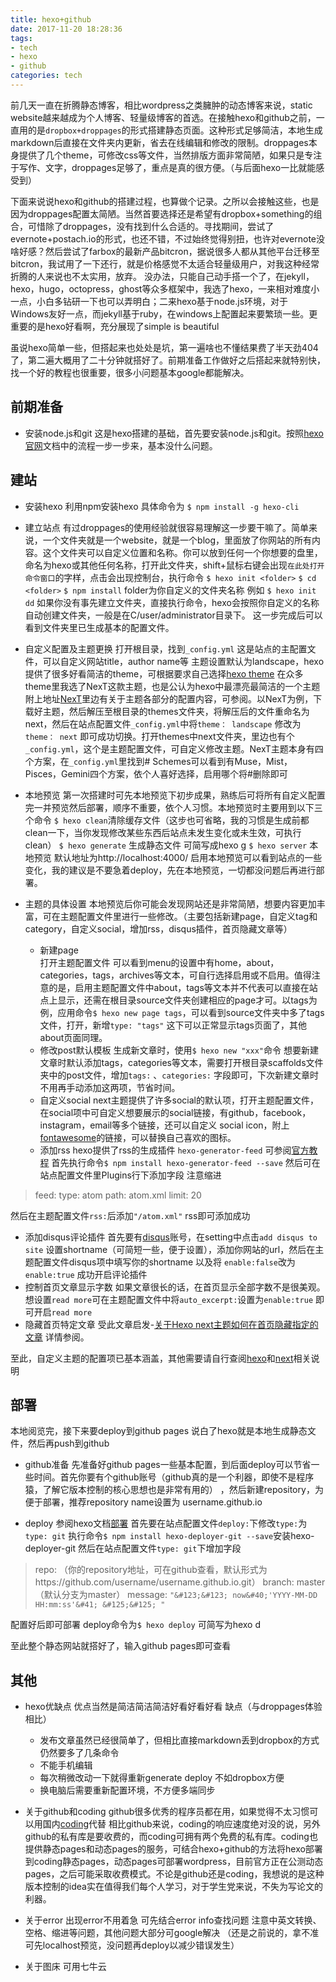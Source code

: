 ```yaml
---
title: hexo+github
date: 2017-11-20 18:28:36  
tags: 
- tech
- hexo
- github
categories: tech
---
```

前几天一直在折腾静态博客，相比wordpress之类臃肿的动态博客来说，static website越来越成为个人博客、轻量级博客的首选。在接触hexo和github之前，一直用的是`dropbox+droppages`的形式搭建静态页面。这种形式足够简洁，本地生成markdown后直接在文件夹内更新，省去在线编辑和修改的限制。droppages本身提供了几个theme，可修改css等文件，当然排版方面非常简陋，如果只是专注于写作、文字，droppages足够了，重点是真的很方便。（与后面hexo一比就能感受到）

下面来说说hexo和github的搭建过程，也算做个记录。之所以会接触这些，也是因为droppages配置太简陋。当然首要选择还是希望有dropbox+something的组合，可惜除了droppages，没有找到什么合适的。寻找期间，尝试了evernote+postach.io的形式，也还不错，不过始终觉得别扭，也许对evernote没啥好感？然后尝试了farbox的最新产品bitcron，据说很多人都从其他平台迁移至bitcron，我试用了一下还行，就是价格感觉不太适合轻量级用户，对我这种经常折腾的人来说也不太实用，放弃。
没办法，只能自己动手搭一个了，在jekyll，hexo，hugo，octopress，ghost等众多框架中，我选了hexo，一来相对难度小一点，小白多钻研一下也可以弄明白；二来hexo基于node.js环境，对于Windows友好一点，而jekyll基于ruby，在windows上配置起来要繁琐一些。更重要的是hexo好看啊，充分展现了simple is beautiful

虽说hexo简单一些，但搭起来也处处是坑，第一遍啥也不懂结果费了半天劲404了，第二遍大概用了二十分钟就搭好了。前期准备工作做好之后搭起来就特别快，找一个好的教程也很重要，很多小问题基本google都能解决。

## 前期准备
* 安装node.js和git
  这是hexo搭建的基础，首先要安装node.js和git。按照[hexo官网](https://hexo.io/zh-cn/)文档中的流程一步一步来，基本没什么问题。

## 建站
* 安装hexo
  利用npm安装hexo 具体命令为
  `$ npm install -g hexo-cli` 
* 建立站点
  有过droppages的使用经验就很容易理解这一步要干嘛了。简单来说，一个文件夹就是一个website，就是一个blog，里面放了你网站的所有内容。这个文件夹可以自定义位置和名称。你可以放到任何一个你想要的盘里，命名为hexo或其他任何名称，打开此文件夹，shift+鼠标右键会出现`在此处打开命令窗口`的字样，点击会出现控制台，执行命令
`$ hexo init <folder>`
`$ cd <folder>`
`$ npm install`
folder为你自定义的文件夹名称 例如 `$ hexo init dd`
如果你没有事先建立文件夹，直接执行命令，hexo会按照你自定义的名称自动创建文件夹，一般是在C/user/administrator目录下。 
这一步完成后可以看到文件夹里已生成基本的配置文件。

* 自定义配置及主题更换
  打开根目录，找到`_config.yml` 这是站点的主配置文件，可以自定义网站title，author name等
  主题设置默认为landscape，hexo提供了很多好看简洁的theme，可根据要求自己选择[hexo theme](https://hexo.io/themes/) 在众多theme里我选了NexT这款主题，也是公认为hexo中最漂亮最简洁的一个主题 附上地址[NexT](http://theme-next.iissnan.com/)里边有关于主题各部分的配置内容，可参阅。以NexT为例，下载好主题，然后解压至根目录的themes文件夹，将解压后的文件重命名为next，然后在站点配置文件`_config.yml`中将`theme： landscape` 修改为`theme： next` 即可成功切换。打开themes中next文件夹，里边也有个`_config.yml`，这个是主题配置文件，可自定义修改主题。NexT主题本身有四个方案，在`_config.yml`里找到# Schemes可以看到有Muse，Mist，Pisces，Gemini四个方案，依个人喜好选择，启用哪个将#删除即可

* 本地预览
  第一次搭建时可先本地预览下初步成果，熟练后可将所有自定义配置完一并预览然后部署，顺序不重要，依个人习惯。本地预览时主要用到以下三个命令
  `$ hexo clean`清除缓存文件（这步也可省略，我的习惯是生成前都clean一下，当你发现修改某些东西后站点未发生变化或未生效，可执行clean）
  `$ hexo generate` 生成静态文件 可简写成hexo g
  `$ hexo server` 本地预览 默认地址为http://localhost:4000/
  启用本地预览可以看到站点的一些变化，我的建议是不要急着deploy，先在本地预览，一切都没问题后再进行部署。

* 主题的具体设置
  本地预览后你可能会发现网站还是非常简陋，想要内容更加丰富，可在主题配置文件里进行一些修改。（主要包括新建page，自定义tag和category，自定义social，增加rss，disqus插件，首页隐藏文章等）
  * 新建page  
  打开主题配置文件 可以看到menu的设置中有home，about，categories，tags，archives等文本，可自行选择启用或不启用。值得注意的是，启用主题配置文件中about，tags等文本并不代表可以直接在站点上显示，还需在根目录source文件夹创建相应的page才可。以tags为例，应用命令`$ hexo new page tags`，可以看到source文件夹中多了tags文件，打开，新增`type: "tags"` 这下可以正常显示tags页面了，其他about页面同理。
  * 修改post默认模板
  生成新文章时，使用`$ hexo new "xxx"`命令
  想要新建文章时默认添加tags，categories等文本，需要打开根目录scaffolds文件夹中的post文件，增加`tags:` 、`categories:` 字段即可，下次新建文章时不用再手动添加这两项，节省时间。
  * 自定义social
  next主题提供了许多social的默认项，打开主题配置文件，在social项中可自定义想要展示的social链接，有github，facebook，instagram，email等多个链接，还可以自定义 social icon，附上[fontawesome](http://fontawesome.io/3.2.1/)的链接，可以替换自己喜欢的图标。
  * 添加rss
  hexo提供了rss的生成插件 `hexo-generator-feed` 可参阅[官方教程](https://github.com/hexojs/hexo-generator-feed)
  首先执行命令`$ npm install hexo-generator-feed --save` 然后可在站点配置文件里Plugins行下添加字段 注意缩进
 > feed:
  type: atom
  path: atom.xml
  limit: 20
   
   然后在主题配置文件`rss:`后添加`"/atom.xml"` rss即可添加成功
  * 添加disqus评论插件
  首先要有[disqus](https://disqus.com/)账号，在setting中点击`add disqus to site` 设置shortname（可简短一些，便于设置），添加你网站的url，然后在主题配置文件disqus项中填写你的shortname 以及将 `enable:false`改为`enable:true` 成功开启评论插件
  * 控制首页文章显示字数
  如果文章很长的话，在首页显示全部字数不是很美观。想设置`read more`可在主题配置文件中将`auto_excerpt:`设置为`enable:true` 即可开启`read more`
  * 隐藏首页特定文章
  受此文章启发-[关于Hexo next主题如何在首页隐藏指定的文章](http://forwardkth.github.io/2016/05/08/next-theme-post-visibility/) 详情参阅。

  至此，自定义主题的配置项已基本涵盖，其他需要请自行查阅[hexo](https://hexo.io/zh-cn/docs/)和[next](http://theme-next.iissnan.com/)相关说明
  
## 部署
  本地阅览完，接下来要deploy到github pages 说白了hexo就是本地生成静态文件，然后再push到github  
* github准备
 先准备好github pages一些基本配置，到后面deploy可以节省一些时间。首先你要有个github账号（github真的是一个利器，即使不是程序猿，了解它版本控制的核心思想也是非常有用的） ，然后新建repository，为便于部署，推荐repository name设置为 username.github.io

* deploy
  参阅hexo文档[部署](https://hexo.io/zh-cn/docs/deployment.html) 
  首先要在站点配置文件`deploy:`下修改`type:`为`type: git` 
  执行命令`$ npm install hexo-deployer-git --save`安装hexo-deployer-git 然后在站点配置文件`type: git`下增加字段
 >  repo: （你的repository地址，可在github查看，默认形式为https://github.com/username/username.github.io.git）
>   branch: master （默认分支为master）
>   message: `"&#123;&#123; now&#40;'YYYY-MM-DD HH:mm:ss'&#41; &#125;&#125; "`
  
  配置好后即可部署 
  deploy命令为`$ hexo deploy` 可简写为hexo d
  
  至此整个静态网站就搭好了，输入github pages即可查看

## 其他
* hexo优缺点
  优点当然是简洁简洁简洁好看好看好看
  缺点（与droppages体验相比）
   * 发布文章虽然已经很简单了，但相比直接markdown丢到dropbox的方式仍然要多了几条命令
   * 不能手机编辑
   * 每次稍微改动一下就得重新generate deploy 不如dropbox方便
   * 换电脑后需要重新配置环境，不方便多端同步
 
* 关于github和coding
  github很多优秀的程序员都在用，如果觉得不太习惯可以用国内[coding](https://coding.net/)代替 相比github来说，coding的响应速度绝对没的说，另外github的私有库是要收费的，而coding可拥有两个免费的私有库。coding也提供静态pages和动态pages的服务，可结合hexo+github的方法将hexo部署到coding静态pages，动态pages可部署wordpress，目前官方正在公测动态pages，之后可能采取收费模式。不论是github还是coding，我想说的是这种版本控制的idea实在值得我们每个人学习，对于学生党来说，不失为写论文的利器。

* 关于error
  出现error不用着急 可先结合error info查找问题 注意中英文转换、空格、缩进等问题，其他问题大部分可google解决 （还是之前说的，拿不准可先localhost预览，没问题再deploy以减少错误发生）

* 关于图床
  可用七牛云










 

